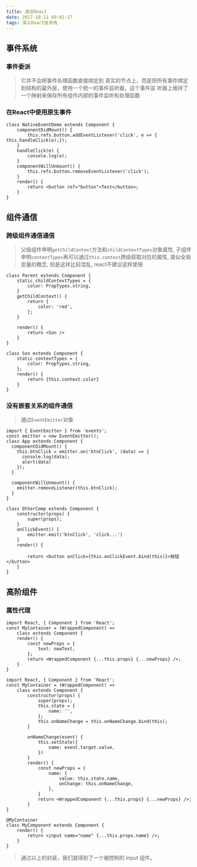 ```yaml
---
title: 漫谈React
date: 2017-10-11 09:01:17
tags: 深入React技术栈
---
```

## 事件系统
### 事件委派
> 它并不会把事件处理函数直接绑定到 真实的节点上，而是把所有事件绑定到结构的最外层，使用一个统一的事件监听器，这个事件监 听器上维持了一个映射来保存所有组件内部的事件监听和处理函数

### 在React中使用原生事件
```
class NativeEventDemo extends Component { 
	componentDidMount() {
		this.refs.button.addEventListener('click', e => { this.handleClick(e);}); 
	}
	handleClick(e) { 
		console.log(e);
	}
	componentWillUnmount() { 
		this.refs.button.removeEventListener('click');
	}
	render() {
		return <button ref="button">Test</button>;
	} 
}
```

## 组件通信
### 跨级组件通信通信
> 父级组件申明`getChildContext`方法和`childContextTypes`对象属性, 子组件申明`contextTypes`再可以通过`this.context`跨级获取对应的属性, 类似全局变量的概念, 但是这样比较混乱, react不建议这样使用

```
class Parent extends Component {
	static childContextTypes = {
	    color: PropTypes.string,
	}
	getChildContext() { 
		return {
			color: 'red', 
		};
	}

	render() {
		return <Son />
	}
}

class Son extends Component {
	static contextTypes = {
	    color: PropTypes.string,
	};
	render() {
		return {this.context.color}
	}
}

```

### 没有嵌套关系的组件通信
> 通过`EventEmitter`对象

```
import { EventEmitter } from 'events';
const emitter = new EventEmitter();
class App extends Component {
  componentDidMount() {
    this.btnClick = emitter.on('btnClick', (data) => { 
      console.log(data);
      alert(data)
    }); 
  }

  componentWillUnmount() {
    emitter.removeListener(this.btnClick);
  }
}

class OtherComp extends Component {
	constructor(props) {
    	super(props);
	}
	onClickEvent() {
	    emitter.emit('btnClick', 'click...')
	}
	render() {
		
		return <button onClick={this.onClickEvent.bind(this)}>按钮</button>
	}
}
```

## 高阶组件
### 属性代理
```
import React, { Component } from 'React';
const MyContainer = (WrappedComponent) => 
	class extends Component {
	render() {
		const newProps = {
			text: newText, 
		};
		return <WrappedComponent {...this.props} {...newProps} />; 
	}
}
```

```
import React, { Component } from 'React';
const MyContainer = (WrappedComponent) =>
	class extends Component {
		constructor(props) { 
			super(props); 
			this.state = {
		  		name: '',
		  	};
			this.onNameChange = this.onNameChange.bind(this); 
		}

		onNameChange(event) { 
			this.setState({
				name: event.target.value, 
			})
		}
		render() {
			const newProps = {
				name: {
					value: this.state.name,
					onChange: this.onNameChange,
				}, 
			}
			return <WrappedComponent {...this.props} {...newProps} />; 
		}
}

@MyContainer
class MyComponent extends Component {
	render() {
		return <input name="name" {...this.props.name} />;
	} 
}
```
> 通过以上的封装，我们就得到了一个被控制的 input 组件。
